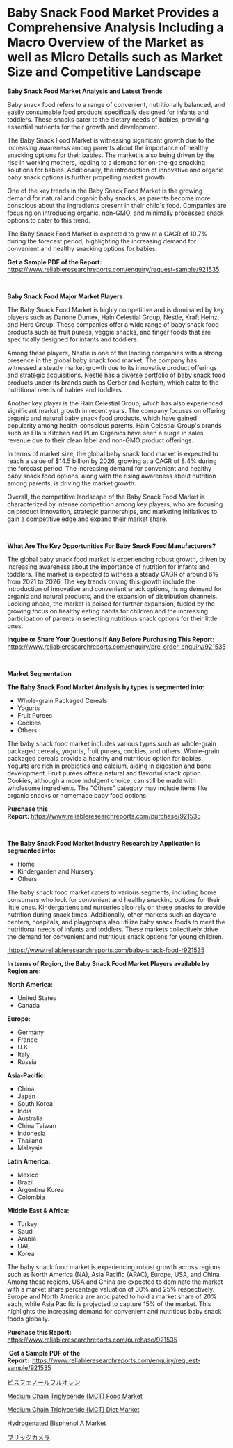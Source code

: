 <p><h1>Baby Snack Food Market Provides a Comprehensive Analysis Including a Macro Overview of the Market as well as Micro Details such as Market Size and Competitive Landscape</h1></p><p><strong>Baby Snack Food Market Analysis and Latest Trends</strong></p>
<p><p>Baby snack food refers to a range of convenient, nutritionally balanced, and easily consumable food products specifically designed for infants and toddlers. These snacks cater to the dietary needs of babies, providing essential nutrients for their growth and development.</p><p>The Baby Snack Food Market is witnessing significant growth due to the increasing awareness among parents about the importance of healthy snacking options for their babies. The market is also being driven by the rise in working mothers, leading to a demand for on-the-go snacking solutions for babies. Additionally, the introduction of innovative and organic baby snack options is further propelling market growth.</p><p>One of the key trends in the Baby Snack Food Market is the growing demand for natural and organic baby snacks, as parents become more conscious about the ingredients present in their child's food. Companies are focusing on introducing organic, non-GMO, and minimally processed snack options to cater to this trend.</p><p>The Baby Snack Food Market is expected to grow at a CAGR of 10.7% during the forecast period, highlighting the increasing demand for convenient and healthy snacking options for babies.</p></p>
<p><strong>Get a Sample PDF of the Report:&nbsp;</strong> <a href="https://www.reliableresearchreports.com/enquiry/request-sample/921535">https://www.reliableresearchreports.com/enquiry/request-sample/921535</a></p>
<p>&nbsp;</p>
<p><strong>Baby Snack Food Major Market Players</strong></p>
<p><p>The Baby Snack Food Market is highly competitive and is dominated by key players such as Danone Dumex, Hain Celestial Group, Nestle, Kraft Heinz, and Hero Group. These companies offer a wide range of baby snack food products such as fruit purees, veggie snacks, and finger foods that are specifically designed for infants and toddlers.</p><p>Among these players, Nestle is one of the leading companies with a strong presence in the global baby snack food market. The company has witnessed a steady market growth due to its innovative product offerings and strategic acquisitions. Nestle has a diverse portfolio of baby snack food products under its brands such as Gerber and Nestum, which cater to the nutritional needs of babies and toddlers.</p><p>Another key player is the Hain Celestial Group, which has also experienced significant market growth in recent years. The company focuses on offering organic and natural baby snack food products, which have gained popularity among health-conscious parents. Hain Celestial Group's brands such as Ella's Kitchen and Plum Organics have seen a surge in sales revenue due to their clean label and non-GMO product offerings.</p><p>In terms of market size, the global baby snack food market is expected to reach a value of $14.5 billion by 2026, growing at a CAGR of 8.4% during the forecast period. The increasing demand for convenient and healthy baby snack food options, along with the rising awareness about nutrition among parents, is driving the market growth.</p><p>Overall, the competitive landscape of the Baby Snack Food Market is characterized by intense competition among key players, who are focusing on product innovation, strategic partnerships, and marketing initiatives to gain a competitive edge and expand their market share.</p></p>
<p>&nbsp;</p>
<p><strong>What Are The Key Opportunities For Baby Snack Food Manufacturers?</strong></p>
<p><p>The global baby snack food market is experiencing robust growth, driven by increasing awareness about the importance of nutrition for infants and toddlers. The market is expected to witness a steady CAGR of around 6% from 2021 to 2026. The key trends driving this growth include the introduction of innovative and convenient snack options, rising demand for organic and natural products, and the expansion of distribution channels. Looking ahead, the market is poised for further expansion, fueled by the growing focus on healthy eating habits for children and the increasing participation of parents in selecting nutritious snack options for their little ones.</p></p>
<p><strong>Inquire or Share Your Questions If Any Before Purchasing This Report:</strong> <a href="https://www.reliableresearchreports.com/enquiry/pre-order-enquiry/921535">https://www.reliableresearchreports.com/enquiry/pre-order-enquiry/921535</a></p>
<p>&nbsp;</p>
<p><strong>Market Segmentation</strong></p>
<p><strong>The Baby Snack Food Market Analysis by types is segmented into:</strong></p>
<p><ul><li>Whole-grain Packaged Cereals</li><li>Yogurts</li><li>Fruit Purees</li><li>Cookies</li><li>Others</li></ul></p>
<p><p>The baby snack food market includes various types such as whole-grain packaged cereals, yogurts, fruit purees, cookies, and others. Whole-grain packaged cereals provide a healthy and nutritious option for babies. Yogurts are rich in probiotics and calcium, aiding in digestion and bone development. Fruit purees offer a natural and flavorful snack option. Cookies, although a more indulgent choice, can still be made with wholesome ingredients. The "Others" category may include items like organic snacks or homemade baby food options.</p></p>
<p><strong>Purchase this Report:&nbsp;</strong><a href="https://www.reliableresearchreports.com/purchase/921535">https://www.reliableresearchreports.com/purchase/921535</a></p>
<p>&nbsp;</p>
<p><strong>The Baby Snack Food Market Industry Research by Application is segmented into:</strong></p>
<p><ul><li>Home</li><li>Kindergarden and Nursery</li><li>Others</li></ul></p>
<p><p>The baby snack food market caters to various segments, including home consumers who look for convenient and healthy snacking options for their little ones. Kindergartens and nurseries also rely on these snacks to provide nutrition during snack times. Additionally, other markets such as daycare centers, hospitals, and playgroups also utilize baby snack foods to meet the nutritional needs of infants and toddlers. These markets collectively drive the demand for convenient and nutritious snack options for young children.</p></p>
<p><a href="https://www.reliableresearchreports.com/baby-snack-food-r921535">&nbsp;https://www.reliableresearchreports.com/baby-snack-food-r921535</a></p>
<p><strong>In terms of Region, the Baby Snack Food Market Players available by Region are:</strong></p>
<p>
    <p> <strong> North America: </strong>
        <ul>
            <li>United States</li>
            <li>Canada</li>
        </ul>
        </p> 
    <p> <strong> Europe: </strong>
        <ul>
            <li>Germany</li>
            <li>France</li>
            <li>U.K.</li>
            <li>Italy</li>
            <li>Russia</li>
        </ul>
        </p> 
    <p> <strong> Asia-Pacific: </strong>
        <ul>
            <li>China</li>
            <li>Japan</li>
            <li>South Korea</li>
            <li>India</li>
            <li>Australia</li>
            <li>China Taiwan</li>
            <li>Indonesia</li>
            <li>Thailand</li>
            <li>Malaysia</li>
        </ul>
        </p> 
    <p> <strong> Latin America: </strong>
        <ul>
            <li>Mexico</li>
            <li>Brazil</li>
            <li>Argentina Korea</li>
            <li>Colombia</li>
        </ul>
        </p> 
    <p> <strong> Middle East & Africa: </strong>
        <ul>
            <li>Turkey</li>
            <li>Saudi</li>
            <li>Arabia</li>
            <li>UAE</li>
            <li>Korea</li>
        </ul>
    </p>
    </p>
<p><p>The baby snack food market is experiencing robust growth across regions such as North America (NA), Asia Pacific (APAC), Europe, USA, and China. Among these regions, USA and China are expected to dominate the market with a market share percentage valuation of 30% and 25% respectively. Europe and North America are anticipated to hold a market share of 20% each, while Asia Pacific is projected to capture 15% of the market. This highlights the increasing demand for convenient and nutritious baby snack foods globally.</p></p>
<p><strong>Purchase this Report: </strong><a href="https://www.reliableresearchreports.com/purchase/921535">https://www.reliableresearchreports.com/purchase/921535</a></p>
<p>&nbsp;<strong>Get a Sample PDF of the Report:&nbsp;&nbsp;</strong><a href="https://www.reliableresearchreports.com/enquiry/request-sample/921535">https://www.reliableresearchreports.com/enquiry/request-sample/921535</a></p>
<p><strong></strong></p>
<p><p><a href="https://github.com/moulafa/Market-Research-Report-List-1/blob/main/996529919428.md">ビスフェノールフルオレン</a></p><p><a href="https://github.com/ruddyyedelwadw/Market-Research-Report-List-2/blob/main/medium-chain-triglyceride-mct-food-market.md">Medium Chain Triglyceride (MCT) Food Market</a></p><p><a href="https://github.com/jaidynmorantestelletmjzya/Market-Research-Report-List-2/blob/main/medium-chain-triglyceride-mct-diet-market.md">Medium Chain Triglyceride (MCT) Diet Market</a></p><p><a href="https://issuu.com/reportprime-2/docs/hydrogenated-bisphenol-a-market-size-2030.pptx">Hydrogenated Bisphenol A Market</a></p><p><a href="https://github.com/nxboeu02965442/Market-Research-Report-List-1/blob/main/921936219427.md">ブリッジカメラ</a></p></p>
